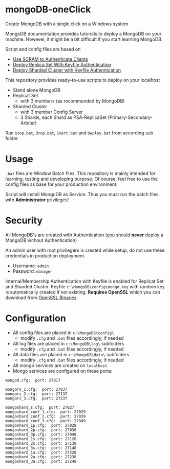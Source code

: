 # mongoDB-oneClick
Create MongoDB with a single click on a Windows system

MongoDB documentation provides tutorials to deploy a MongoDB on your machine. However, it might be a bit difficult if you start learning MongoDB.

Script and config files are based on 
- [Use SCRAM to Authenticate Clients](https://www.mongodb.com/docs/manual/tutorial/configure-scram-client-authentication/)
- [Deploy Replica Set With Keyfile Authentication](https://docs.mongodb.com/manual/tutorial/deploy-replica-set-with-keyfile-access-control/) 
- [Deploy Sharded Cluster with Keyfile Authentication](https://docs.mongodb.com/manual/tutorial/deploy-sharded-cluster-with-keyfile-access-control/)

This repository provides ready-to-use scripts to deploy on your localhost
- Stand alone MongoDB
- Replicat Set 
  - with 3 members (as recommended by MongoDB)     
- Sharded Cluster 
  - with 3 member Config Server 
  - 3 Shards, each Shard as PSA-ReplicaSet (Primary-Secondary-Arbiter)

Run `Stop.bat`, `Drop.bat`, `Start.bat` and `Deploy.bat` from according sub folder.

# Usage
`.bat` files are Window Batch files. This repository is mainly intended for learning, testing and developing purpose.
Of course, feel free to use the config files as base for your production environment.

Script will install MongoDB as Service. Thus you must run the batch files with **Administrator** privileges!

# Security
All MongoDB's are created with Authentication (you should **never** deploy a MongoDB without Authentication)

An admin user with root privilegers is created while setup, do not use these credentials in production deployment.
  - Username: `admin`
  - Password: `manager`

Internal/Membership Authentication with Keyfile is enabled for Replicat Set and Sharded Cluster.
Keyfile `c:\MongoDB\config\mongo.key` with random key is automatically created if not existing. 
**Requires OpenSSL** which you can download from [OpenSSL Binaries](https://wiki.openssl.org/index.php/Binaries)

# Configuration 

- All config files are placed in `c:\MongoDB\config\` 
  - modify `.cfg` and `.bat` files accordingly, if needed
- All log files are placed in `c:\MongoDB\log\` subfolders
  - modify `.cfg` and `.bat` files accordingly, if needed
- All data files are placed in `c:\MongoDB\data\` subfolders
  - modify `.cfg` and `.bat` files accordingly, if needed
- All mongo services are created on `localhost`
- Mongo services are configured on these ports:

```
mongod.cfg:  port: 27017

mongors_1.cfg:  port: 27037
mongors_2.cfg:  port: 27137
mongors_3.cfg:  port: 27237

mongoshard_s.cfg:  port: 27027
mongoshard_conf_1.cfg:  port: 27029
mongoshard_conf_2.cfg:  port: 27039
mongoshard_conf_3.cfg:  port: 27049
mongoshard_1p.cfg:  port: 27028
mongoshard_2p.cfg:  port: 27038
mongoshard_3p.cfg:  port: 27048
mongoshard_1s.cfg:  port: 27128
mongoshard_2s.cfg:  port: 27138
mongoshard_3s.cfg:  port: 27148
mongoshard_1a.cfg:  port: 27228
mongoshard_2a.cfg:  port: 27238
mongoshard_3a.cfg:  port: 27248
```





